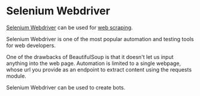 # Selenium Webdriver

[Selenium Webdriver](https://selenium-python.readthedocs.io/) can be used for [web scraping](Web%20Scraping%20with%20BeautifulSoup.md).

Selenium Webdriver is one of the most popular automation and testing tools for web developers.

One of the drawbacks of BeautifulSoup is that it doesn't let us input anything into the web page. Automation is limited to a single webpage, whose url you provide as an endpoint to extract content using the requests module.

Selenium Webdriver can be used to create bots.